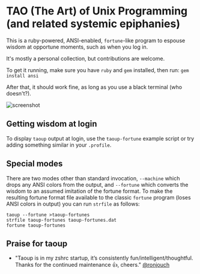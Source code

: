 TAO (The Art) of Unix Programming (and related systemic epiphanies)
===================================================================

This is a ruby-powered, ANSI-enabled, `fortune`-like program to espouse wisdom at
opportune moments, such as when you log in.

It's mostly a personal collection, but contributions are welcome.

To get it running, make sure you have `ruby` and `gem` installed, then run:
 `gem install ansi`

After that, it should work fine, as long as you use a black terminal (who doesn't?).

![screenshot](https://raw.githubusercontent.com/globalcitizen/taoup/master/screenshot.png "Behold, wisdom!")


Getting wisdom at login
-----------------------

To display `taoup` output at login, use the `taoup-fortune` example script or try adding something similar in your `.profile`.

Special modes
-------------

There are two modes other than standard invocation, `--machine` which drops any
ANSI colors from the output, and `--fortune` which converts the wisdom to an
assumed imitation of the fortune format. To make the resulting fortune format
file available to the classic `fortune` program (loses ANSI colors in output)
you can run `strfile` as follows:

```
taoup --fortune >taoup-fortunes
strfile taoup-fortunes taoup-fortunes.dat
fortune taoup-fortunes
```

Praise for taoup
----------------

* "Taoup is in my zshrc startup, it’s consistently fun/intelligent/thoughtful. Thanks for the continued maintenance 👍, cheers." [@ronjouch](https://github.com/ronjouch)
